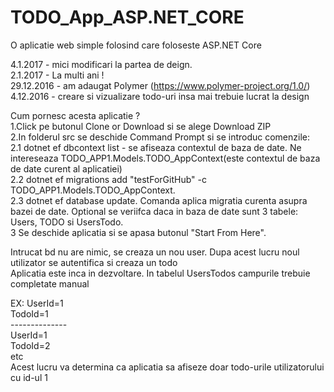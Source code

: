 # TODO_App_ASP.NET_CORE
O aplicatie web simple folosind care foloseste ASP.NET Core

4.1.2017 - mici modificari la partea de deign.<br>
2.1.2017 - La multi ani ! <br>
29.12.2016 - am adaugat Polymer (https://www.polymer-project.org/1.0/) <br>
4.12.2016 - creare si vizualizare todo-uri insa mai trebuie lucrat la design


Cum pornesc acesta aplicatie ?<br>
 1.Click pe butonul Clone or Download si se alege Download ZIP<br>
 2.In folderul src se deschide Command Prompt si se introduc comenzile:<br>
    2.1 dotnet ef dbcontext list - se afiseaza contextul de baza de date. Ne intereseaza TODO_APP1.Models.TODO_AppContext(este contextul            de baza de date curent al aplicatiei)<br>
    2.2 dotnet ef migrations add "testForGitHub" -c TODO_APP1.Models.TODO_AppContext.<br>
    2.3 dotnet ef database update. Comanda aplica migratia curenta asupra bazei de date. Optional se veriifca daca in baza de date sunt 3         tabele:<br> Users, TODO si UsersTodo.<br>
 3 Se deschide aplicatia si se apasa butonul "Start From Here". <br>
  
Intrucat bd nu are nimic, se creaza un nou user. Dupa acest lucru noul utilizator se autentifica si creaza un todo<br>
Aplicatia este inca in dezvoltare. In tabelul UsersTodos campurile trebuie completate manual

EX:
UserId=1<br>
TodoId=1<br>
--------------<br>
UserId=1<br>
TodoId=2<br>
etc<br>
Acest lucru va determina ca aplicatia sa afiseze doar todo-urile utilizatorului cu id-ul 1
